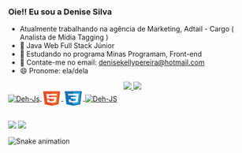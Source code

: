 ### Oie!! Eu sou a Denise Silva

- Atualmente trabalhando na agência de Marketing, Adtail - Cargo ( Analista de Mídia Tagging )
- 🔭 Java Web Full Stack Júnior
- 🌱 Estudando no programa Minas Programam, Front-end
- 💬 Contate-me no email: denisekellypereira@hotmail.com
- 😄 Pronome: ela/dela


<div align="center">
  <a href="https://github.com/DehKellySilva">
  <img height="180em" src="https://github-readme-stats.vercel.app/api?username=DehKellySilva&show_icons=true&theme=tokyonight&include_all_commits=true&count_private=true"/>
  <img height="180em" src="https://github-readme-stats.vercel.app/api/top-langs/?username=DehKellySilva&layout=compact&langs_count=7&theme=tokyonight"/>
</div>
  
  <img align="center" alt="Deh-Js" height="30" width="40" src="https://cdn.jsdelivr.net/gh/devicons/devicon/icons/java/java-original.svg" />
  <img align="center" alt="Deh-HTML" height="30" width="40"src="https://raw.githubusercontent.com/devicons/devicon/master/icons/html5/html5-original.svg">
  <img align="center" alt="Deh-CSS" height="30" width="40" src="https://raw.githubusercontent.com/devicons/devicon/master/icons/css3/css3-original.svg">
  <img align="center" alt="Deh-JS" heigt="30" width="40" src="https://cdn.jsdelivr.net/gh/devicons/devicon/icons/javascript/javascript-original.svg" />

##
 
  <div> 
 <a href="https://discord.gg/WfkjmFXF" target="_blank"><img src="https://img.shields.io/badge/Discord-7289DA?style=for-the-badge&logo=discord&logoColor=white" target="_blank"></a> 
  <a href="https://www.linkedin.com/in/denise-kelly-silva/" target="_blank"><img src="https://img.shields.io/badge/-LinkedIn-%230077B5?style=for-the-badge&logo=linkedin&logoColor=white" target="_blank"></a> 
 
  ![Snake animation](https://github.com/DehKellySilva/DehKellySilva/blob/output/github-contribution-grid-snake.svg)
 </div>
